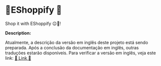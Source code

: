# 🛒EShoppify 🛒

Shop it with EShoppify 😉🛒!

**Description:**

Atualmente, a descrição da versão em inglês deste projeto está sendo preparada. Após a conclusão da documentação em inglês, outras traduções estarão disponíveis. Para verificar a versão em inglês, veja este link: [🔗 Link 🔗](../English/ReadMe.md)
